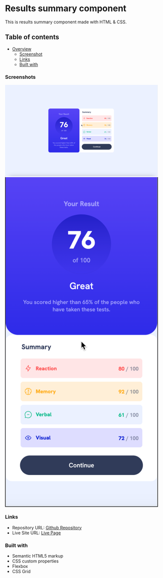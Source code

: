 # Results summary component

This is results summary component made with HTML & CSS.

## Table of contents

- [Overview](#overview)
    - [Screenshot](#screenshot)
    - [Links](#links)
    - [Built with](#built-with)

### Screenshots

<img src="design/Results_Summary_Component_Desktop.png">
<img src="design/Results_Summary_Component_Mobile.png" style="width: 50vh;  display: block; margin: 0 auto;">

### Links

- Repository URL: [Github Repository](https://github.com/waldvoid/Front-end-Demos/tree/main/ResultsSummaryComponent)
- Live Site URL: [Live Page](https://rsccomponent-merte.netlify.app)

### Built with

- Semantic HTML5 markup
- CSS custom properties
- Flexbox
- CSS Grid

